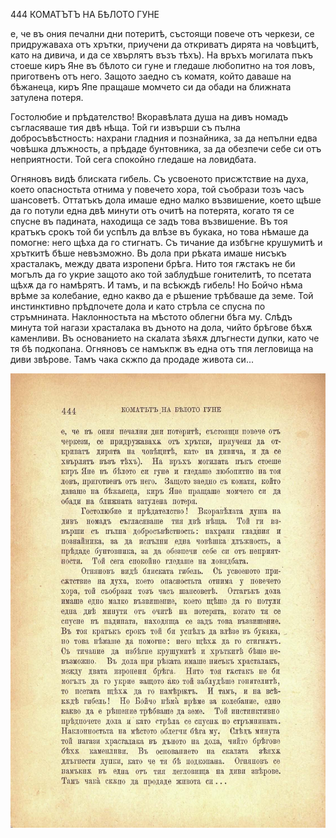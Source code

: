 ﻿

444	КОМАТЪТЪ НА БѢЛОТО ГУНЕ

е, че въ ония печални дни потеритѣ, състоящи повече отъ черкези, се придружаваха отъ хрътки, приучени да откриватъ дирята на човѣцитѣ, като на дивича, и да се хвърлятъ възъ тѣхъ). На връхъ могилата пъкъ стоеше киръ Яне въ бѣлото си гуне и гледаше любопитно на тоя ловъ, приготвенъ отъ него. Защото заедно съ коматя, който даваше на бѣжанеца, киръ Япе пращаше момчето си да обади на ближната затулена потеря.

Гостолюбие и прѣдателство! Вкоравѣлата душа на дивъ номадъ съгласяваше тия двѣ нѣща. Той ги извърши съ пълна добросъвѣстность: нахрани гладния и познайника, за да непълни едва човѣшка длъжность, а прѣдаде бунтовника, за да обезпечи себе си отъ неприятности. Той сега спокойно гледаше на ловидбата.

Огняновъ видѣ блиската гибель. Съ усвоеното присжтствие на духа, което опасностьта отнима у повечето хора, той съобрази тозъ часъ шансоветѣ. Оттатъкъ дола имаше едно малко възвишение, което щѣше да го потули една двѣ минути отъ очитѣ на потерята, когато тя се спусне въ падината, находища се задъ това възвишение. Въ тоя кратъкъ срокъ той би успѣлъ да влѣзе въ букака, но това нѣмаше да помогне: него щѣха да го стигнатъ. Съ тичание да избѣгне крушумитѣ и хръткитѣ бѣше невъзможно. Въ дола при рѣката имаше нисъкъ храсталакъ, между двата изропени брѣга. Нито тоя гѫстакъ не би могълъ да го укрие защото ако той заблудѣше гонителитѣ, то псетата щѣхѫ да го намѣрятъ. И тамъ, и па всѣкждѣ гибель! Но Бойчо нѣма врѣме за колебание, едно какво да е рѣшение трѣбваше да земе. Той инстинктивно прѣдпочете дола и като стрѣла се спусна по стръмнината. Наклонностьта на мѣстото облегни бѣга му. Слѣдъ минута той нагази храсталака въ дъното на дола, чийто брѣгове бѣхѫ каменливи. Въ основанието на скалата зѣяхѫ длъгнести дупки, като че тя бѣ подкопана. Огняновъ се намъкпж въ една отъ тпя легловища на диви звѣрове. Тамъ чака скжпо да продаде живота си...

![original](images/495.jpg)

